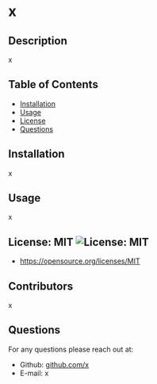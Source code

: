 # x

## Description
x

## Table of Contents
* [Installation](#installation)
* [Usage](#usage)
* [License](#license)
* [Questions](#question)

## Installation
x

## Usage 
x

## License: MIT ![License: MIT](https://img.shields.io/badge/License-MIT-yellow.svg)
* https://opensource.org/licenses/MIT



## Contributors
x

## Questions
For any questions please reach out at:
* Github: [github.com/x](https://github.com/x)
* E-mail: x

